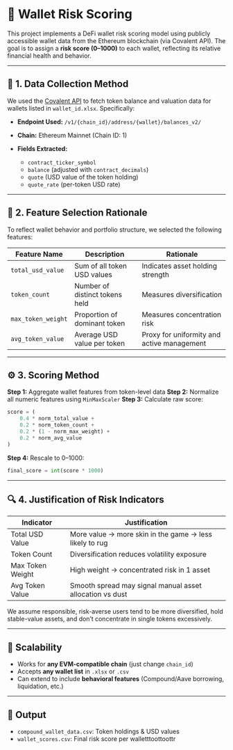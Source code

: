 # 📘 Wallet Risk Scoring

This project implements a DeFi wallet risk scoring model using publicly accessible wallet data from the Ethereum blockchain (via Covalent API). The goal is to assign a **risk score (0–1000)** to each wallet, reflecting its relative financial health and behavior.

---

## 🧩 1. Data Collection Method

We used the [Covalent API](https://www.covalenthq.com/docs/) to fetch token balance and valuation data for wallets listed in `wallet_id.xlsx`. Specifically:

* **Endpoint Used:** `/v1/{chain_id}/address/{wallet}/balances_v2/`
* **Chain:** Ethereum Mainnet (Chain ID: 1)
* **Fields Extracted:**

  * `contract_ticker_symbol`
  * `balance` (adjusted with `contract_decimals`)
  * `quote` (USD value of the token holding)
  * `quote_rate` (per-token USD rate)

---

## 🧮 2. Feature Selection Rationale

To reflect wallet behavior and portfolio structure, we selected the following features:

| Feature Name       | Description                    | Rationale                                  |
| ------------------ | ------------------------------ | ------------------------------------------ |
| `total_usd_value`  | Sum of all token USD values    | Indicates asset holding strength           |
| `token_count`      | Number of distinct tokens held | Measures diversification                   |
| `max_token_weight` | Proportion of dominant token   | Measures concentration risk                |
| `avg_token_value`  | Average USD value per token    | Proxy for uniformity and active management |

---

## ⚙️ 3. Scoring Method

**Step 1:** Aggregate wallet features from token-level data
**Step 2:** Normalize all numeric features using `MinMaxScaler`
**Step 3:** Calculate raw score:

```python
score = (
    0.4 * norm_total_value +
    0.2 * norm_token_count +
    0.2 * (1 - norm_max_weight) +
    0.2 * norm_avg_value
)
```

**Step 4:** Rescale to 0–1000:

```python
final_score = int(score * 1000)
```

---

## 🔍 4. Justification of Risk Indicators

| Indicator        | Justification                                            |
| ---------------- | -------------------------------------------------------- |
| Total USD Value  | More value → more skin in the game → less likely to rug  |
| Token Count      | Diversification reduces volatility exposure              |
| Max Token Weight | High weight → concentrated risk in 1 asset               |
| Avg Token Value  | Smooth spread may signal manual asset allocation vs dust |

We assume responsible, risk-averse users tend to be more diversified, hold stable-value assets, and don’t concentrate in single tokens excessively.

---

## 🚀 Scalability

* Works for **any EVM-compatible chain** (just change `chain_id`)
* Accepts **any wallet list** in `.xlsx` or `.csv`
* Can extend to include **behavioral features** (Compound/Aave borrowing, liquidation, etc.)

---

## 📁 Output

* `compound_wallet_data.csv`: Token holdings & USD values
* `wallet_scores.csv`: Final risk score per walletttoottoottr
